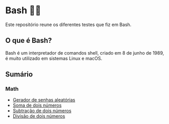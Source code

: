 
# Bash 🧑‍💻

Este repositório reune os diferentes testes que fiz em Bash.
## O que é Bash?
Bash é um interpretador de comandos shell, criado em 8 de junho de 1989, é muito utilizado em sistemas Linux e macOS.

## Sumário
### Math
 - [Gerador de senhas aleatórias](https://github.com/mfelipesoares/Bash/blob/main/Math/geradorSenhas.sh)
 - [Soma de dois números](https://github.com/mfelipesoares/Bash/blob/main/Math/somaNumeros.sh)
 - [Subtração de dois números](https://github.com/mfelipesoares/Bash/blob/main/Math/subtraiNumeros.sh)
 - [Divisão de dois números](https://github.com/mfelipesoares/Bash/blob/main/Math/divideNumeros.sh.sh)
